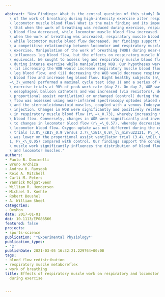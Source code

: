 ---
abstract: "New Findings: What is the central question of this study? Does manipulation\
  \ of the work of breathing during high-intensity exercise alter respiratory and\
  \ locomotor muscle blood flow? What is the main finding and its importance? We found\
  \ that when the work of breathing was reduced during exercise, respiratory muscle\
  \ blood flow decreased, while locomotor muscle blood flow increased. Conversely,\
  \ when the work of breathing was increased, respiratory muscle blood flow increased,\
  \ while locomotor muscle blood flow decreased. Our findings support the theory of\
  \ a competitive relationship between locomotor and respiratory muscles during intense\
  \ exercise. Manipulation of the work of breathing (WOB) during near-maximal exercise\
  \ influences leg blood flow, but the effects on respiratory muscle blood flow are\
  \ equivocal. We sought to assess leg and respiratory muscle blood flow simultaneously\
  \ during intense exercise while manipulating WOB. Our hypotheses were as follows:\
  \ (i) increasing the WOB would increase respiratory muscle blood flow and decrease\
  \ leg blood flow; and (ii) decreasing the WOB would decrease respiratory muscle\
  \ blood flow and increase leg blood flow. Eight healthy subjects (n\_=\_5 men, n\_\
  =\_3\_women) performed a maximal cycle test (day 1) and a series of constant-load\
  \ exercise trials at 90% of peak work rate (day 2). On day 2, WOB was assessed with\
  \ oesophageal balloon catheters and was increased (via resistors), decreased (via\
  \ proportional assist ventilation) or unchanged (control) during the trials. Blood\
  \ flow was assessed using near-infrared spectroscopy optodes placed over quadriceps\
  \ and the sternocleidomastoid muscles, coupled with a venous Indocyanine Green dye\
  \ injection. Changes in WOB were significantly and positively related to changes\
  \ in respiratory muscle blood flow (r\_=\_0.73), whereby increasing the WOB increased\
  \ blood flow. Conversely, changes in WOB were significantly and inversely related\
  \ to changes in locomotor blood flow (r\_=\_0.57), whereby decreasing the WOB increased\
  \ locomotor blood flow. Oxygen uptake was not different during the control and resistor\
  \ trials (3.8\_\xB1\_0.9 versus 3.7\_\xB1\_0.8\_l\_min\u22121, P\_>\_0.05), but\
  \ was lower on the proportional assist ventilator trial (3.4\_\xB1\_0.7 l\_min\u2212\
  1, P\_<\_0.05) compared with control. Our findings support the concept that respiratory\
  \ muscle work significantly influences the distribution of blood flow to both respiratory\
  \ and locomotor muscles."
authors:
- Paolo B. Dominelli
- Bruno Archiza
- Andrew H. Ramsook
- Reid A. Mitchell
- Carli M. Peters
- Yannick Molgat-Seon
- William R. Henderson
- Michael S. Koehle
- Robert Boushel
- A. William Sheel
categories:
- OxyMon
date: 2017-01-01
doi: 10.1113/EP086566
featured: false
projects:
- sports-science
publication: '*Experimental Physiology*'
publication_types:
- '2'
publishDate: 2021-03-05 16:32:21.229764+00:00
tags:
- blood flow redistribution
- respiratory muscle metaboreflex
- work of breathing
title: Effects of respiratory muscle work on respiratory and locomotor blood flow
  during exercise

---
